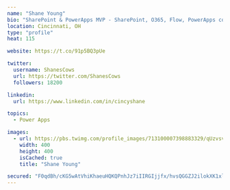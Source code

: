 ```yaml
---
name: "Shane Young"
bio: "SharePoint & PowerApps MVP - SharePoint, O365, Flow, PowerApps consulting? @PowerApps911 | Pure Snark? You found it."
location: Cincinnati, OH
type: "profile"
heat: 115

website: https://t.co/91p5BQ3pUe

twitter:
  username: ShanesCows
  url: https://twitter.com/ShanesCows
  followers: 18200

linkedin:
  url: https://www.linkedin.com/in/cincyshane

topics:
  - Power Apps

images:
  - url: https://pbs.twimg.com/profile_images/713100007398883329/qUzvsvQ3_400x400.jpg
    width: 400
    height: 400
    isCached: true
    title: "Shane Young"

secured: "F0qdBh/cKG5wAtVhiKhaeuHQKQPnhJz7iIIRGIjjfx/hvsQGGZJ2ilokXK1xlimywYv1aBwVzbR1sEjz9L/X5/h6818dP8uVI66li66ytZOFXU6rCwSDADwxgatRa8cuXVbEr9X8KFvlbtuME+88wbROpxjdEbWfpdKmKSA6lR1st/9+xmEhcoHPKMkYxxwvXjpr1BCJLurelkjbbeCZXo+ZpRU2FavELq4PDAu4d0Z1vZP0FgDJaTD2gWDin5YkTpIm3uf/my17IL68KD/yiA16cl7SZCuipVXswoFb9/TNyY3CWshyhe/5f6WZ0XhYNi5iQV6mkxZsCR4SaWC4WBY9NBG5A6houzs3isTo9OkaLD+YqnaVqNtyvMgAhSc8ld79XNODIk5o7OgeqFb0LtBaodK4jZQS3N0ZpN9pHtA=;DJ05yhx56XWrnUetOKoxTQ=="
---
```


